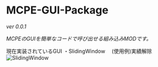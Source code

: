 # MCPE-GUI-Package
*ver 0.0.1*

*MCPEのGUIを簡単なコードで呼び出せる組み込みMODです。*

現在実装されているGUI
・SlidingWindow
　(使用例)実績解除
![SlidingWindow](https://github.com/Innsbluck-Redhat/MCPE-GUI-Packages/blob/master/Images/SlidingWindow.png)